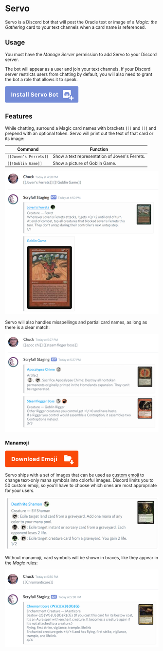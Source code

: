 # Servo

Servo is a Discord bot that will post the Oracle text or image of a _Magic: the Gathering_ card to your text channels when a card name is referenced.

## Usage

You must have the _Manage Server_ permission to add Servo to your Discord server.

The bot will appear as a user and join your text channels. If your Discord server restricts users from chatting by default, you will also need to grant the bot a role that allows it to speak.

[![Install Servo](docs/button-servo.png)](https://discordapp.com/oauth2/authorize?client_id=268547439714238465&scope=bot)

## Features

While chatting, surround a Magic card names with brackets (`[[` and `]]`) and prepend with an optional token. Servo will print out the text of that card or its image:

| Command               | Function                                        |
|-----------------------|-------------------------------------------------|
| `[[Joven's Ferrets]]` | Show a text representation of Joven's Ferrets.  |
| `[[!Goblin Game]]`    | Show a picture of Goblin Game.                  |

![Example usage](docs/screenshot.png)

Servo will also handles misspellings and partial card names, as long as there is a clear match:

![Examples with misspelling](docs/misspell.png)

### Manamoji

[![Download Emoji](docs/button-emoji.png)](https://github.com/scryfall/servo/releases/download/1.0/manamoji.zip)

Servo ships with a set of images that can be used as [custom emoji](https://support.discordapp.com/hc/en-us/articles/207619737-Adding-Emoji-Magic) to change text-only mana symbols into colorful images. Discord limits you to 50 custom emoji, so you'll have to choose which ones are most appropriate for your users.

![Deathrite Shaman showing custom symbols](docs/manamoji.png)

Without manamoji, card symbols will be shown in braces, like they appear in the _Magic_ rules:

![Chromanticore without custom symbols](docs/no-manamoji.png)
